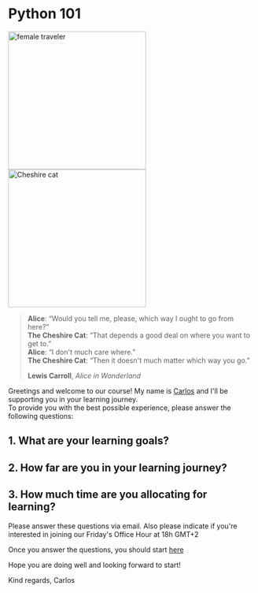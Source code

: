 # Python 101

<a href="https://swc.s3.filebase.com/image 1.png"><img width=280 alt="female traveler" src="https://swc.s3.filebase.com/image 2.png"/></a>
<a href="https://swc.s3.filebase.com/image 1.png"><img width=280 alt="Cheshire cat" src="https://swc.s3.filebase.com/image 1.png"/></a>
> **Alice**: “Would you tell me, please, which way I ought to go from here?”   
> **The Cheshire Cat**: “That depends a good deal on where you want to get to.”   
> **Alice**: “I don't much care where.”  
> **The Cheshire Cat**: “Then it doesn't much matter which way you go.” 
>
> **Lewis Carroll**, *Alice in Wonderland*

Greetings and welcome to our course! My name is [Carlos](https://github.com/cmarchena) and I'll be supporting you in your learning journey.  
To provide you with the best possible experience, please answer the following questions:  

## 1. What are your learning goals?
## 2. How far are you in your learning journey?
## 3. How much time are you allocating for learning?

Please answer these questions via email. Also please indicate if you're interested in joining our Friday's Office Hour at 18h GMT+2

Once you answer the questions, you should start [here](https://github.com/cmarchena/python_101/blob/main/0.ramp_up/ramp_up.md)

Hope you are doing well and looking forward to start!

Kind regards,
Carlos


